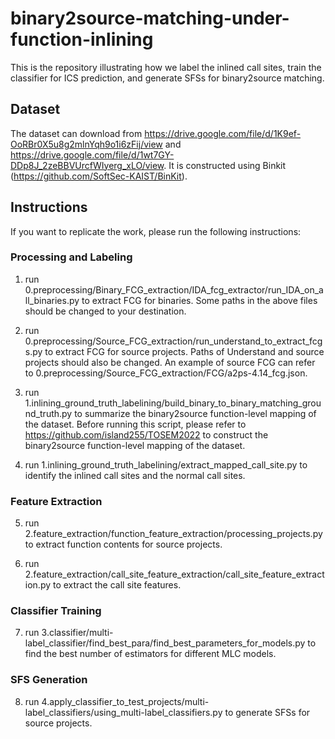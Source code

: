  # binary2source-matching-under-function-inlining

This is the repository illustrating how we label the inlined call sites, train the classifier for ICS prediction, and generate SFSs for binary2source matching.

## Dataset

The dataset can download from https://drive.google.com/file/d/1K9ef-OoRBr0X5u8g2mlnYqh9o1i6zFij/view and https://drive.google.com/file/d/1wt7GY-DDp8J_2zeBBVUrcfWIyerg_xLO/view. It is constructed using Binkit (https://github.com/SoftSec-KAIST/BinKit).

## Instructions

If you want to replicate the work, please run the following instructions:

### Processing and Labeling

1. run 0.preprocessing/Binary_FCG_extraction/IDA_fcg_extractor/run_IDA_on_all_binaries.py to extract FCG for binaries. Some paths in the above files should be changed to your destination. 

2. run 0.preprocessing/Source_FCG_extraction/run_understand_to_extract_fcgs.py to extract FCG for source projects. Paths of Understand and source projects should also be changed. An example of source FCG can refer to 0.preprocessing/Source_FCG_extraction/FCG/a2ps-4.14_fcg.json.

3. run 1.inlining_ground_truth_labelining/build_binary_to_binary_matching_ground_truth.py to summarize the binary2source function-level mapping of the dataset. Before running this script, please refer to https://github.com/island255/TOSEM2022 to construct the binary2source function-level mapping of the dataset.

4. run 1.inlining_ground_truth_labelining/extract_mapped_call_site.py to identify the inlined call sites and the normal call sites.

### Feature Extraction

5. run 2.feature_extraction/function_feature_extraction/processing_projects.py to extract function contents for source projects.

6. run 2.feature_extraction/call_site_feature_extraction/call_site_feature_extraction.py to extract the call site features.

### Classifier Training

7. run 3.classifier/multi-label_classifier/find_best_para/find_best_parameters_for_models.py to find the best number of estimators for different MLC models.

### SFS Generation

8. run 4.apply_classifier_to_test_projects/multi-label_classifiers/using_multi-label_classifiers.py to generate SFSs for source projects.


